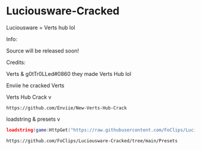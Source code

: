 # Luciousware-Cracked
Luciousware = Verts hub lol

Info:

Source will be released soon!

Credits:

Verts & g0tTr0LLed#0860 they made Verts Hub lol

Enviie he cracked Verts

Verts Hub Crack v

```https://github.com/Enviie/New-Verts-Hub-Crack```

loadstring & presets v
```lua
loadstring(game:HttpGet("https://raw.githubusercontent.com/FoClips/Luciousware-Cracked/main/Luciousware%20Premium.lua"))()
```

```https://github.com/FoClips/Luciousware-Cracked/tree/main/Presets```
